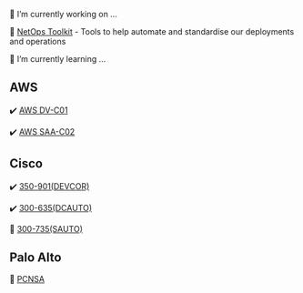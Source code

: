 <!--
**dmonagh4n/dmonagh4n** is a ✨ _special_ ✨ repository because its `README.md` (this file) appears on your GitHub profile.

Here are some ideas to get you started:

- 🔭 I’m currently working on ...
- 🌱 I’m currently learning ...
- 👯 I’m looking to collaborate on ...
- 🤔 I’m looking for help with ...
- 💬 Ask me about ...
- 📫 How to reach me: ...
- 😄 Pronouns: ...
- ⚡ Fun fact: ...
-->

:gem: I’m currently working on ...

:round_pushpin: [NetOps Toolkit](https://github.com/dmonagh4n/netops_toolkit) - Tools to help automate and standardise our deployments and operations

:gem: I’m currently learning ...

## AWS

:heavy_check_mark: [AWS DV-C01](https://aws.amazon.com/certification/certified-developer-associate/)

:heavy_check_mark: [AWS SAA-C02](https://aws.amazon.com/certification/certified-solutions-architect-associate/)

## Cisco

:heavy_check_mark: [350-901(DEVCOR)](https://developer.cisco.com/certification/exam-topic-core/)

:heavy_check_mark: [300-635(DCAUTO)](https://developer.cisco.com/certification/exam-topic-dc-auto/)

:round_pushpin: [300-735(SAUTO)](https://developer.cisco.com/certification/exam-topic-security/)

## Palo Alto

:round_pushpin: [PCNSA](https://www.paloaltonetworks.com/services/education/palo-alto-networks-certified-network-security-administrator)
